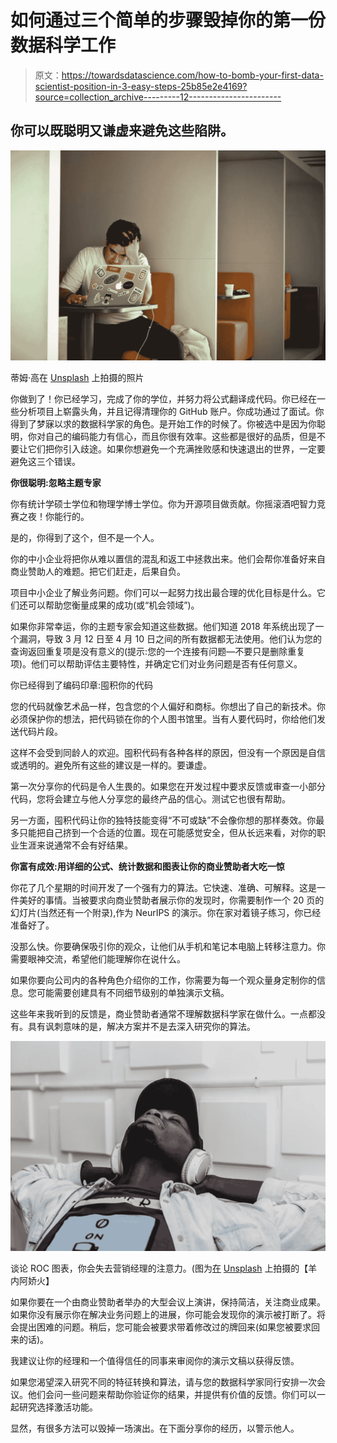# 如何通过三个简单的步骤毁掉你的第一份数据科学工作

> 原文：<https://towardsdatascience.com/how-to-bomb-your-first-data-scientist-position-in-3-easy-steps-25b85e2e4169?source=collection_archive---------12----------------------->

## 你可以既聪明又谦虚来避免这些陷阱。

![](img/d63461b9fdf1a86236f0b8171ff18e72.png)

蒂姆·高在 [Unsplash](https://unsplash.com/s/photos/frustrated?utm_source=unsplash&utm_medium=referral&utm_content=creditCopyText) 上拍摄的照片

你做到了！你已经学习，完成了你的学位，并努力将公式翻译成代码。你已经在一些分析项目上崭露头角，并且记得清理你的 GitHub 账户。你成功通过了面试。你得到了梦寐以求的数据科学家的角色。是开始工作的时候了。你被选中是因为你聪明，你对自己的编码能力有信心，而且你很有效率。这些都是很好的品质，但是不要让它们把你引入歧途。如果你想避免一个充满挫败感和快速退出的世界，一定要避免这三个错误。

**你很聪明:忽略主题专家**

你有统计学硕士学位和物理学博士学位。你为开源项目做贡献。你摇滚酒吧智力竞赛之夜！你能行的。

是的，你得到了这个，但不是一个人。

你的中小企业将把你从难以置信的混乱和返工中拯救出来。他们会帮你准备好来自商业赞助人的难题。把它们赶走，后果自负。

项目中小企业了解业务问题。你们可以一起努力找出最合理的优化目标是什么。它们还可以帮助您衡量成果的成功(或“机会领域”)。

如果你非常幸运，你的主题专家会知道这些数据。他们知道 2018 年系统出现了一个漏洞，导致 3 月 12 日至 4 月 10 日之间的所有数据都无法使用。他们认为您的查询返回重复项是没有意义的(提示:您的一个连接有问题—不要只是删除重复项)。他们可以帮助评估主要特性，并确定它们对业务问题是否有任何意义。

你已经得到了编码印章:囤积你的代码

您的代码就像艺术品一样，包含您的个人偏好和商标。你想出了自己的新技术。你必须保护你的想法，把代码锁在你的个人图书馆里。当有人要代码时，你给他们发送代码片段。

这样不会受到同龄人的欢迎。囤积代码有各种各样的原因，但没有一个原因是自信或透明的。避免所有这些的建议是一样的。要谦虚。

第一次分享你的代码是令人生畏的。如果您在开发过程中要求反馈或审查一小部分代码，您将会建立与他人分享您的最终产品的信心。测试它也很有帮助。

另一方面，囤积代码让你的独特技能变得“不可或缺”不会像你想的那样奏效。你最多只能把自己挤到一个合适的位置。现在可能感觉安全，但从长远来看，对你的职业生涯来说通常不会有好结果。

**你富有成效:用详细的公式、统计数据和图表让你的商业赞助者大吃一惊**

你花了几个星期的时间开发了一个强有力的算法。它快速、准确、可解释。这是一件美好的事情。当被要求向商业赞助者展示你的发现时，你需要制作一个 20 页的幻灯片(当然还有一个附录),作为 NeurIPS 的演示。你在家对着镜子练习，你已经准备好了。

没那么快。你要确保吸引你的观众，让他们从手机和笔记本电脑上转移注意力。你需要眼神交流，希望他们能理解你在说什么。

如果你要向公司内的各种角色介绍你的工作，你需要为每一个观众量身定制你的信息。您可能需要创建具有不同细节级别的单独演示文稿。

这些年来我听到的反馈是，商业赞助者通常不理解数据科学家在做什么。一点都没有。具有讽刺意味的是，解决方案并不是去深入研究你的算法。

![](img/eab992dc9401ec96a5db47f3854c5b9a.png)

谈论 ROC 图表，你会失去营销经理的注意力。(图为[在](https://unsplash.com/@oviidaniel?utm_source=unsplash&utm_medium=referral&utm_content=creditCopyText) [Unsplash](https://unsplash.com/s/photos/boring-meeting-sleeping?utm_source=unsplash&utm_medium=referral&utm_content=creditCopyText) 上拍摄的【羊内阿娇火】

如果你要在一个由商业赞助者举办的大型会议上演讲，保持简洁，关注商业成果。如果你没有展示你在解决业务问题上的进展，你可能会发现你的演示被打断了。将会提出困难的问题。稍后，您可能会被要求带着修改过的牌回来(如果您被要求回来的话)。

我建议让你的经理和一个值得信任的同事来审阅你的演示文稿以获得反馈。

如果您渴望深入研究不同的特征转换和算法，请与您的数据科学家同行安排一次会议。他们会问一些问题来帮助你验证你的结果，并提供有价值的反馈。你们可以一起研究选择激活功能。

显然，有很多方法可以毁掉一场演出。在下面分享你的经历，以警示他人。
